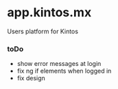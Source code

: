# app.kintos.mx
Users platform for Kintos


### toDo
  - show error messages at login
  - fix ng if elements when logged in
  - fix design
